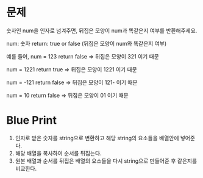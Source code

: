 # 문제

숫자인 num을 인자로 넘겨주면, 뒤집은 모양이 num과 똑같은지 여부를 반환해주세요.

num: 숫자
return: true or false (뒤집은 모양이 num와 똑같은지 여부)

예를 들어,
num = 123
return false
=> 뒤집은 모양이 321 이기 때문

num = 1221
return true
=> 뒤집은 모양이 1221 이기 때문

num = -121
return false
=> 뒤집은 모양이 121- 이기 때문

num = 10
return false
=> 뒤집은 모양이 01 이기 때문

# Blue Print

1. 인자로 받은 숫자를 string으로 변환하고 해당 string의 요소들을 배열안에 넣어준다.
2. 해당 배열을 복사하여 순서를 뒤집는다.
3. 원본 배열과 순서를 뒤집은 배열의 요소들을 다시 string으로 만들어준 후 같은지를 비교한다.
